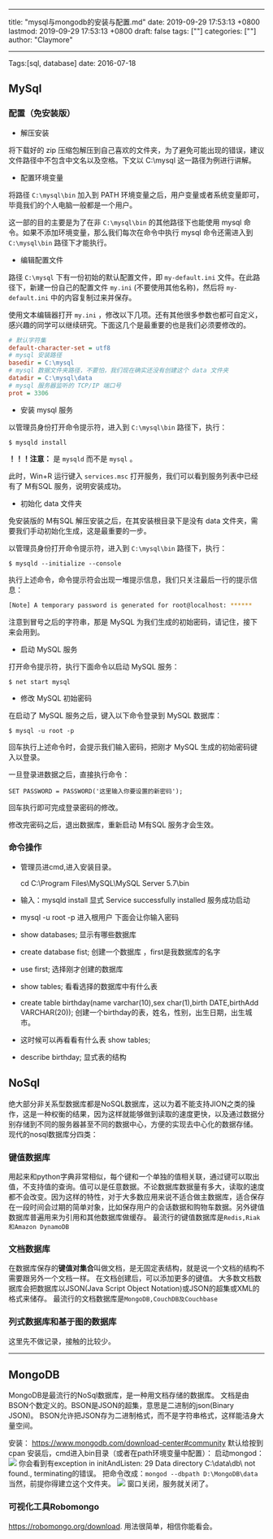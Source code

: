 
---
title: "mysql与mongodb的安装与配置.md"
date: 2019-09-29 17:53:13 +0800
lastmod: 2019-09-29 17:53:13 +0800
draft: false
tags: [""]
categories: [""]
author: "Claymore"

---
Tags:[sql, database] date: 2016-07-18

## MySql

### 配置（免安装版）

- 解压安装

将下载好的 zip 压缩包解压到自己喜欢的文件夹，为了避免可能出现的错误，建议文件路径中不包含中文名以及空格。下文以 C:\mysql 这一路径为例进行讲解。

- 配置环境变量

将路径 `C:\mysql\bin`  加入到 PATH 环境变量之后，用户变量或者系统变量即可，毕竟我们的个人电脑一般都是一个用户。

这一部的目的主要是为了在非 `C:\mysql\bin` 的其他路径下也能使用 mysql 命令。如果不添加环境变量，那么我们每次在命令中执行 mysql 命令还需进入到 `C:\mysql\bin` 路径下才能执行。

- 编辑配置文件

路径 `C:\mysql` 下有一份初始的默认配置文件，即 `my-default.ini` 文件。在此路径下，新建一份自己的配置文件 `my.ini` (不要使用其他名称)，然后将 `my-default.ini` 中的内容复制过来并保存。

使用文本编辑器打开 `my.ini` ，修改以下几项。还有其他很多参数也都可自定义，感兴趣的同学可以继续研究。下面这几个是最重要的也是我们必须要修改的。

```ini
# 默认字符集
default-character-set = utf8
# mysql 安装路径
basedir = C:\mysql
# mysql 数据文件夹路径，不要怕，我们现在确实还没有创建这个 data 文件夹
datadir = C:\mysql\data
# mysql 服务器监听的 TCP/IP 端口号
prot = 3306
```

- 安装 mysql 服务

以管理员身份打开命令提示符，进入到 `C:\mysql\bin` 路径下，执行：

```shell
$ mysqld install
```

**！！！注意：** 是 `mysqld` 而不是 `mysql` 。

此时，Win+R 运行键入 `services.msc` 打开服务，我们可以看到服务列表中已经有了 M有SQL 服务，说明安装成功。

- 初始化 data 文件夹

免安装版的 M有SQL 解压安装之后，在其安装根目录下是没有 data 文件夹，需要我们手动初始化生成，这是最重要的一步。

以管理员身份打开命令提示符，进入到 `C:\mysql\bin` 路径下，执行：

```shell
$ mysqld --initialize --console
```

执行上述命令，命令提示符会出现一堆提示信息，我们只关注最后一行的提示信息：

```sh
[Note] A temporary password is generated for root@localhost: ******
```

注意到冒号之后的字符串，那是 MySQL 为我们生成的初始密码，请记住，接下来会用到。

- 启动 MySQL 服务

打开命令提示符，执行下面命令以启动 MySQL 服务：

```shell
$ net start mysql
```

- 修改 MySQL 初始密码

在启动了 MySQL 服务之后，键入以下命令登录到 MySQL 数据库：

```shell
$ mysql -u root -p
```

回车执行上述命令时，会提示我们输入密码，把刚才 MySQL 生成的初始密码键入以登录。

一旦登录进数据之后，直接执行命令：

```shell
SET PASSWORD = PASSWORD('这里输入你要设置的新密码');
```

回车执行即可完成登录密码的修改。

修改完密码之后，退出数据库，重新启动 M有SQL 服务才会生效。

### 命令操作

- 管理员进cmd,进入安装目录。

  cd C:\Program Files\MySQL\MySQL Server 5.7\bin

- 输入：mysqld install   显式 Service successfully installed 服务成功启动

- mysql -u root -p   进入根用户 下面会让你输入密码

- show databases;  显示有哪些数据库

- create database fist;  创建一个数据库 ，first是我数据库的名字

- use first;       选择刚才创建的数据库

- show tables;  看看选择的数据库中有什么表

- create table birthday(name varchar(10),sex char(1),birth DATE,birthAdd VARCHAR(20));   创建一个birthday的表，姓名，性别，出生日期，出生城市。

- 这时候可以再看看有什么表 show tables;

- describe birthday;  显式表的结构
  ​



## NoSql
绝大部分非关系型数据库都是NoSQL数据库，这以为着不能支持JION之类的操作，这是一种权衡的结果，因为这样就能够做到读取的速度更快，以及通过数据分别存储到不同的服务器甚至不同的数据中心，方便的实现去中心化的数据存储。
现代的nosql数据库分四类：

### 键值数据库
用起来和python字典非常相似，每个键和一个单独的值相关联，通过键可以取出值，不支持值的查询。值可以是任意数据。不论数据库数据量有多大，读取的速度都不会改变。因为这样的特性，对于大多数应用来说不适合做主数据库，适合保存在一段时间会过期的简单对象，比如保存用户的会话数据和购物车数据。另外键值数据库普遍用来为引用和其他数据库做缓存。
最流行的键值数据库是`Redis,Riak和Amazon DynamoDB`

### 文档数据库
在数据库保存的**键值对集合**叫做文档，是无固定表结构，就是说一个文档的结构不需要跟另外一个文档一样。
在文档创建后，可以添加更多的键值。
大多数文档数据库会把数据库以JSON(Java Script Object Notation)或JSON的超集或XML的格式来储存。
最流行的文档数据库是`MongoDB,CouchDB及Couchbase`

### 列式数据库和基于图的数据库
这里先不做记录，接触的比较少。

___

## MongoDB
MongoDB是最流行的NoSql数据库，是一种用文档存储的数据库。
文档是由BSON个数定义的。BSON是JSON的超集，意思是二进制的json(Binary JSON)。
BSON允许把JSON存为二进制格式，而不是字符串格式，这样能洁身大量空间。

安装：
https://www.mongodb.com/download-center#community
默认给按到cpan 
安装后，cmd进入bin目录（或者在path环境变量中配置）：
启动mongod：
![](http://7xs1eq.com1.z0.glb.clouddn.com/QQ%E5%9B%BE%E7%89%8720170108112334.png)
你会看到有exception in initAndListen: 29 Data directory C:\data\db\ not found., terminating的错误。
把命令改成：`mongod --dbpath D:\MongoDB\data`
当然，前提你得建立这个文件夹。
![](http://7xs1eq.com1.z0.glb.clouddn.com/QQ%E6%88%AA%E5%9B%BE20170111120031.png)
窗口关闭，服务就关闭了。

### 可视化工具Robomongo
https://robomongo.org/download.
用法很简单，相信你能看会。



















